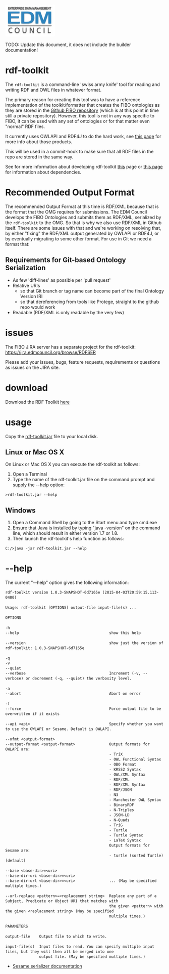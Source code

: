 ![EDM Council Logo](etc/image/edmc-logo.jpg)

TODO: Update this document, it does not include the builder documentation!

# rdf-toolkit

The `rdf-toolkit` is a command-line 'swiss army knife' tool for reading and writing RDF and OWL files in whatever format.

The primary reason for creating this tool was to have a reference implementation of the toolkit/formatter that 
creates the FIBO ontologies as they are stored in the [Github FIBO repository](https://github.com/edmcouncil/fibo) 
(which is at this point in time still a private repository). However, this tool is not in any way specific to FIBO, 
it can be used with any set of ontologies or for that matter even "normal" RDF files.

It currently uses OWLAPI and RDF4J to do the hard work, see [this page](docs/dependencies.md) for more info about those products.

This will be used in a commit-hook to make sure that all RDF files in the repo are stored in the same way.

See for more information about developing rdf-toolkit [this](docs/develop.md) page or [this page](docs/dependencies.md) for information about dependencies.

# Recommended Output Format

The recommended Output Format at this time is RDF/XML because that is the format that the OMG requires for submissions. 
The EDM Council develops the FIBO Ontologies and submits them as RDF/XML, serialized by the `rdf-toolkit` to the OMG. 
So that is why we also use RDF/XML in Github itself. There are some issues with that and we're working on resolving that, 
by either "fixing" the RDF/XML output generated by OWLAPI or RDF4J, or by eventually migrating to some other format. 
For use in Git we need a format that:

## Requirements for Git-based Ontology Serialization

- As few 'diff-lines' as possible per 'pull request'
- Relative URIs
  - so that Git branch or tag name can become part of the final Ontology Version IRI
  - so that dereferencing from tools like Protege, straight to the github repo would work
- Readable (RDF/XML is only readable by the very few)

# issues

The FIBO JIRA server has a separate project for the rdf-toolkit: https://jira.edmcouncil.org/browse/RDFSER

Please add your issues, bugs, feature requests, requirements or questions as issues on the JIRA site.

# download

Download the RDF Toolkit [here](https://jenkins.edmcouncil.org/job/rdf-toolkit-build/lastSuccessfulBuild/artifact/target/scala-2.11/rdf-toolkit.jar)

# usage

Copy the [rdf-toolkit.jar](https://jenkins.edmcouncil.org/job/rdf-toolkit-build/lastSuccessfulBuild/artifact/target/scala-2.11/rdf-toolkit.jar) file to your local disk.

## Linux or Mac OS X

On Linux or Mac OS X you can execute the rdf-toolkit
as follows:

1. Open a Terminal
2. Type the name of the rdf-toolkit.jar file on the command prompt and supply the --help option:
```
>rdf-toolkit.jar --help
```

## Windows

1. Open a Command Shell by going to the Start menu and type cmd.exe
2. Ensure that Java is installed by typing "java -version" on the command line, which should result in
   either version 1.7 or 1.8.
3. Then launch the rdf-toolkit's help function as follows:
```
C:/>java -jar rdf-toolkit.jar --help
```

# --help

The current "--help" option gives the following information:

```
rdf-toolkit version 1.0.3-SNAPSHOT-6d7165e (2015-04-03T20:59:15.113-0400)

Usage: rdf-toolkit [OPTIONS] output-file input-file(s) ...

OPTIONS

-h
--help                                        show this help

--version                                     show just the version of rdf-toolkit: 1.0.3-SNAPSHOT-6d7165e

-q
-v
--quiet
--verbose                                     Increment (-v, --verbose) or decrement (-q, --quiet) the verbosity level.

-a
--abort                                       Abort on error

-f
--force                                       Force output file to be overwritten if it exists

--api <api>                                   Specify whether you want to use the OWLAPI or Sesame. Default is OWLAPI.

--ofmt <output-format>
--output-format <output-format>               Output formats for OWLAPI are:
                                              - TriX
                                              - OWL Functional Syntax
                                              - OBO Format
                                              - KRSS2 Syntax
                                              - OWL/XML Syntax
                                              - RDF/XML
                                              - RDF/XML Syntax
                                              - RDF/JSON
                                              - N3
                                              - Manchester OWL Syntax
                                              - BinaryRDF
                                              - N-Triples
                                              - JSON-LD
                                              - N-Quads
                                              - TriG
                                              - Turtle
                                              - Turtle Syntax
                                              - LaTeX Syntax
                                              Output formats for Sesame are:
                                              - turtle (sorted Turtle) [default]

--base <base-dir>=<uri>
--base-dir-uri <base-dir>=<uri>
--base-dir-url <base-dir>=<uri>               ... (May be specified multiple times.)

--url-replace <pattern>=<replacement string>  Replace any part of a Subject, Predicate or Object URI that matches with
                                              the given <pattern> with the given <replacement string> (May be specified
                                              multiple times.)

PARAMETERS

output-file    Output file to which to write.

input-file(s)  Input files to read. You can specify multiple input files, but they will then all be merged into one
               output file. (May be specified multiple times.)
```

* [Sesame serializer documentation](docs/SesameRdfFormatter.md)
